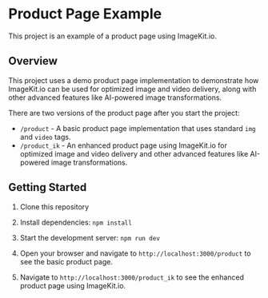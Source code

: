 # Product Page Example

This project is an example of a product page using ImageKit.io.

## Overview

This project uses a demo product page implementation to demonstrate how ImageKit.io can be used for optimized image and video delivery, along with other advanced features like AI-powered image transformations.

There are two versions of the product page after you start the project:
- `/product` - A basic product page implementation that uses standard `img` and `video` tags.
- `/product_ik` - An enhanced product page using ImageKit.io for optimized image and video delivery and other advanced features like AI-powered image transformations.

## Getting Started

1. Clone this repository

2. Install dependencies: `npm install`

3. Start the development server: `npm run dev`

4. Open your browser and navigate to `http://localhost:3000/product` to see the basic product page.

5. Navigate to `http://localhost:3000/product_ik` to see the enhanced product page using ImageKit.io.